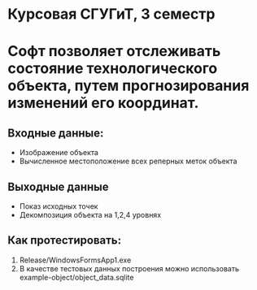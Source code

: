 # Курсовая СГУГиТ, 3 семестр
# Софт позволяет отслеживать состояние технологического объекта, путем прогнозирования изменений его координат.

## Входные данные:
- Изображение объекта
- Вычисленное местоположение всех реперных меток объекта

## Выходные данные
- Показ исходных точек
- Декомпозиция объекта на 1,2,4 уровнях

## Как протестировать:
1. Release/WindowsFormsApp1.exe
2. В качестве тестовых данных построения можно использовать example-object/object_data.sqlite

